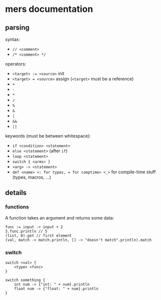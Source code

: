 # mers documentation

## parsing

syntax:

- `// <comment>`
- `/* <comment> */`

operators:
- `<target> := <source>` init
- `<target> = <source>` assign (`<target>` must be a reference)
- `+`
- `-`
- `*`
- `/`
- `%`
- `&`
- `|`
- `&&`
- `||`

keywords (must be between whitespace):

- `if <condition> <statement>`
- `else <statement>` (after `if`)
- `loop <statement>`
- `switch { <arms> }`
- `<arg> -> <statement>`
- `def <name> <: for types, = for comptime> <_>` for compile-time stuff (types, macros, ...)

## details

### functions

A function takes an argument and returns some data:

    func := input -> input + 2
    3.func.println // 5
    (list, 0).get // first element
    (val, match -> match.println, [] -> "doesn't match".println).match

### switch

    switch <val> {
        <type> <func>
    }

    switch something {
        int num -> {"int: " + num}.println
        float num -> {"float: " + num}.println
    }

